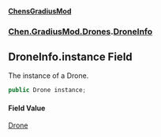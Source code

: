 
#### [ChensGradiusMod](./index 'index')

### [Chen.GradiusMod.Drones](./Y-iPobZkdIiJ9feSuBjDaQ 'Chen.GradiusMod.Drones').[DroneInfo](./HgBDP9HfqsUu394-FlkKCg 'Chen.GradiusMod.Drones.DroneInfo')

## DroneInfo.instance Field
The instance of a Drone.  
```csharp
public Drone instance;
```

#### Field Value
[Drone](./o+an11PxrqGB40HSHXgvpQ 'Chen.GradiusMod.Drones.Drone')  
